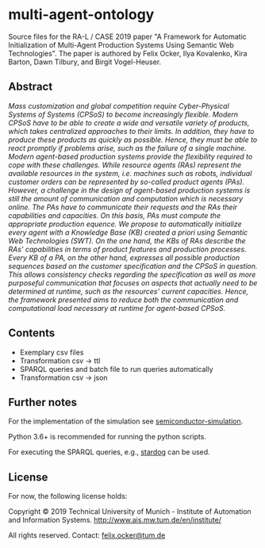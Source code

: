 # multi-agent-ontology
Source files for the RA-L / CASE 2019 paper "A Framework for Automatic Initialization of Multi-Agent Production Systems Using Semantic Web Technologies". The paper is authored by Felix Ocker, Ilya Kovalenko, Kira Barton, Dawn Tilbury, and Birgit Vogel-Heuser.

## Abstract
*Mass customization and global competition require Cyber-Physical Systems of Systems (CPSoS) to become increasingly flexible. Modern CPSoS have to be able to create a wide and versatile variety of products, which takes centralized approaches to their limits. In addition, they have to produce these products as quickly as possible. Hence, they must be able to react promptly if problems arise, such as the failure of a single machine. Modern agent-based production systems provide the flexibility required to cope with these challenges. While resource agents (RAs) represent the available resources in the system, i.e. machines such as robots, individual customer orders can be represented by so-called product agents (PAs). However, a challenge in the design of agent-based production systems is still the amount of communication and computation which is necessary online. The PAs have to communicate their requests and the RAs their capabilities and capacities. On this basis, PAs must compute the appropriate production equence. We propose to automatically initialize every agent with a Knowledge Base (KB) created a priori using Semantic Web Technologies (SWT). On the one hand, the KBs of RAs describe the RAs’ capabilities in terms of product features and production processes. Every KB of a PA, on the other hand, expresses all possible production sequences based on the customer specification and the CPSoS in question. This allows consistency checks regarding the specification as well as more purposeful communication that focuses on aspects that actually need to be determined at runtime, such as the resources’ current capacities. Hence, the framework presented aims to reduce both the communication and computational load necessary at runtime for agent-based CPSoS.*

## Contents
* Exemplary csv files
* Transformation csv -> ttl
* SPARQL queries and batch file to run queries automatically
* Transformation csv -> json

## Further notes

For the implementation of the simulation see [semiconductor-simulation](https://github.com/ikovalenko92/SemiconductorSimulation).

Python 3.6+ is recommended for running the python scripts.

For executing the SPARQL queries, e.g., [stardog](https://www.stardog.com/) can be used.

## License

For now, the following license holds:

Copyright © 2019 Technical University of Munich - Institute of Automation and Information Systems. <http://www.ais.mw.tum.de/en/institute/>

All rights reserved. Contact: [felix.ocker@tum.de](mailto:felix.ocker@tum.de)